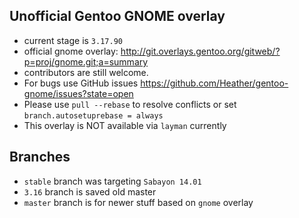 Unofficial Gentoo GNOME overlay
-------------------------------

 - current stage is `3.17.90`
 - official gnome overlay: http://git.overlays.gentoo.org/gitweb/?p=proj/gnome.git;a=summary
 - contributors are still welcome.
 - For bugs use GitHub issues https://github.com/Heather/gentoo-gnome/issues?state=open
 - Please use `pull --rebase` to resolve conflicts or set `branch.autosetuprebase = always`
 - This overlay is NOT available via `layman` currently

Branches
--------

 - `stable` branch was targeting `Sabayon 14.01`
 - `3.16` branch is saved old master
 - `master` branch is for newer stuff based on `gnome` overlay
